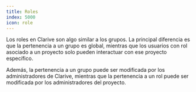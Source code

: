 ```yaml
---
title: Roles
index: 5000
icon: role
---
```


Los roles en Clarive son algo similar a los grupos. La principal diferencia es que
la pertenencia a un grupo es global, mientras que los usuarios con rol asociado a
un proyecto solo pueden interactuar con ese proyecto específico.

Además, la pertenencia a un grupo puede ser modificada por los administradores de
Clarive, mientras que la pertenencia a un rol puede ser modificada por los administradores
del proyecto.